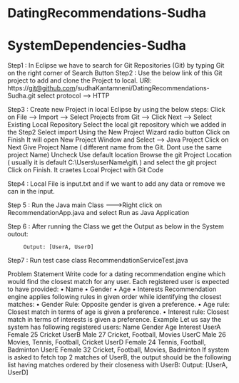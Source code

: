 # DatingRecommendations-Sudha




# SystemDependencies-Sudha

Step1 :  In Eclipse we have to search for Git Repositories (Git) by typing Git on the right corner of Search Button
Step2 :  Use the below link of this Git project to add and clone the Project to local.
          URI: 
          https://git@github.com/sudhaKantamneni/DatingRecommendations-Sudha.git
          select protocol  -->  HTTP
        
Step3 : Create new Project in local Eclipse by using the below steps:
        Click on File --> Import --> Select  Projects from Git --> Click Next --> Select Existing Local Repository
        Select the local git repository which we added in the Step2
        Select import Using the New Project Wizard radio button
        Click on Finish
        It will open New Project Window and Select --> Java Project
        Click on Next
        Give Project Name ( different name from the Git. Dont use the same project Name)
        Uncheck Use default location
        Browse the git Project Location ( usually it is default C:\Users\userName\git\ ) and select the git project
        Click on Finish.
        It craetes Lcoal Project with Git Code
        
 Step4 : Local File is input.txt and if we want to add any data or remove we can in the input.
 
 Step 5 : Run the Java main Class  --->Right click on RecommendationApp.java and select Run as Java Application
 
 Step 6 : After running the Class we get the Output as below in the System outout:
 
 
         Output: [UserA, UserD]

Step7 : Run test case class RecommendationServiceTest.java




Problem Statement
Write code for a dating recommendation engine which would find the closest match for any
user. Each registered user is expected to have provided:
• Name
• Gender
• Age
• Interests
Recommendation engine applies following rules in given order while identifying the closest
matches:
• Gender Rule: Opposite gender is given a preference.
• Age rule: Closest match in terms of age is given a preference.
• Interest rule: Closest match in terms of interests is given a preference.
Example
Let us say the system has following registered users:
Name Gender Age Interest
UserA Female 25 Cricket
UserB Male 27 Cricket, Football, Movies
UserC Male 26 Movies, Tennis, Football, Cricket
UserD Female 24 Tennis, Football, Badminton
UserE Female 32 Cricket, Football, Movies, Badminton
If system is asked to fetch top 2 matches of UserB, the output should be the following list
having matches ordered by their closeness with UserB:
Output: [UserA, UserD]
